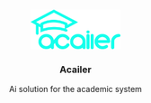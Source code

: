<!-- PROJECT LOGO -->
<br />
<p align="center">
  <a href="https://github.com/omarel3ashry/Acailer">
    <img src="images/logo.png" alt="Logo" width="160" height="70">
  </a>

  <h3 align="center">Acailer</h3>

  <p align="center">
    Ai solution for the academic system
    <br />
  </p>
</p>
